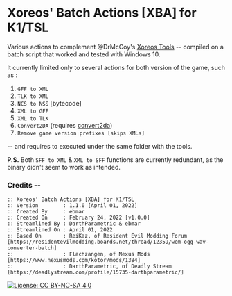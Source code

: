 # Xoreos' Batch Actions [XBA] for K1/TSL

Various actions to complement @DrMcCoy's [Xoreos Tools](https://xoreos.org/downloads/index.html) -- compiled on a batch script that worked and tested with Windows 10.

It currently limited only to several actions for both version of the game, such as :

1.  `GFF to XML`
2.  `TLK to XML`
3.  `NCS to NSS` [bytecode]
7.  `XML to GFF`
8.  `XML to TLK`
9.  `Convert2DA` (requires [convert2da](https://web.archive.org/web/20101129192005/http://starwarsknights.com/mtools/Convert2da.rar))
10. `Remove game version prefixes [skips XMLs]`

-- and requires to executed under the same folder with the tools.

**P.S.** Both `SFF to XML` & `XML to SFF` functions are currently redundant, as the binary didn't seem to work as intended.

### Credits --
```
:: Xoreos' Batch Actions [XBA] for K1/TSL
:: Version        : 1.1.0 [April 01, 2022]
:: Created By     : ebmar
:: Created On     : February 24, 2022 [v1.0.0]
:: Streamlined By : DarthParametric & ebmar
:: Streamlined On : April 01, 2022
:: Based On       : ReiKaz, of Resident Evil Modding Forum [https://residentevilmodding.boards.net/thread/12359/wem-ogg-wav-converter-batch]
::                : Flachzangen, of Nexus Mods [https://www.nexusmods.com/kotor/mods/1384]
::                : DarthParametric, of Deadly Stream [https://deadlystream.com/profile/15735-darthparametric/]
```

[![License: CC BY-NC-SA 4.0](https://img.shields.io/badge/License-CC%20BY--NC--SA%204.0-lightgrey.svg)](https://creativecommons.org/licenses/by-nc-sa/4.0/)
